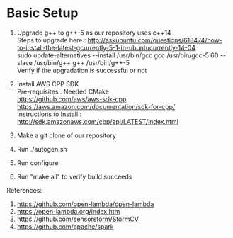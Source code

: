 # Basic Setup

1. Upgrade g++ to g++-5 as our repository uses c++14 <br/>
   Steps to upgrade here : http://askubuntu.com/questions/618474/how-to-install-the-latest-gcurrently-5-1-in-ubuntucurrently-14-04 <br/>
   sudo update-alternatives --install /usr/bin/gcc gcc /usr/bin/gcc-5 60 --slave /usr/bin/g++ g++ /usr/bin/g++-5 <br/>
   Verify if the upgradation is successful or not

2. Install AWS CPP SDK <br/>
   Pre-requisites : Needed CMake <br/>
   https://github.com/aws/aws-sdk-cpp <br/>
   https://aws.amazon.com/documentation/sdk-for-cpp/ <br/>
   Instructions to Install : http://sdk.amazonaws.com/cpp/api/LATEST/index.html <br/>

3. Make a git clone of our repository 
4. Run ./autogen.sh
5. Run configure
6. Run "make all" to verify build succeeds


References: <br/>
1. https://github.com/open-lambda/open-lambda <br/>
2. https://open-lambda.org/index.htm <br/>
3. https://github.com/sensorstorm/StormCV <br/>
4. https://github.com/apache/spark <br/>





